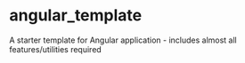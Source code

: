 # angular_template
A starter template for Angular application - includes almost all features/utilities required
